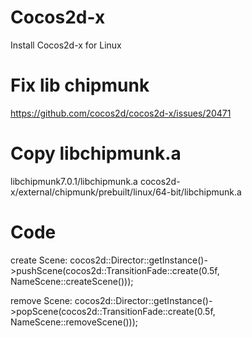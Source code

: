 # Cocos2d-x
Install Cocos2d-x for Linux

# Fix lib chipmunk
https://github.com/cocos2d/cocos2d-x/issues/20471

# Copy libchipmunk.a
libchipmunk7.0.1/libchipmunk.a cocos2d-x/external/chipmunk/prebuilt/linux/64-bit/libchipmunk.a

# Code
create Scene:
    cocos2d::Director::getInstance()->pushScene(cocos2d::TransitionFade::create(0.5f, NameScene::createScene()));

remove Scene:
    cocos2d::Director::getInstance()->popScene(cocos2d::TransitionFade::create(0.5f, NameScene::removeScene()));
